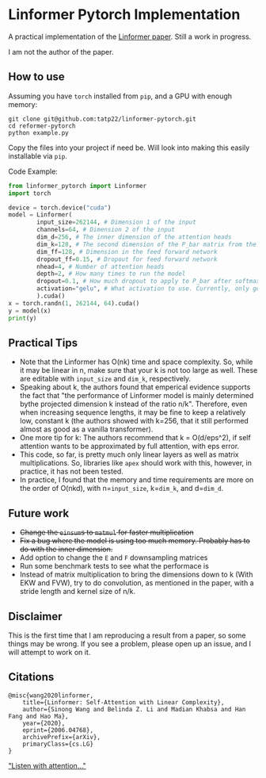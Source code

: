 # Linformer Pytorch Implementation
A practical implementation of the [Linformer paper](https://arxiv.org/pdf/2006.04768.pdf). Still a work in progress.

I am not the author of the paper.

## How to use
Assuming you have `torch` installed from `pip`, and a GPU with enough memory:

```
git clone git@github.com:tatp22/linformer-pytorch.git
cd reformer-pytorch
python example.py
```

Copy the files into your project if need be. Will look into making this easily installable via `pip`.

Code Example:

```python
from linformer_pytorch import Linformer
import torch

device = torch.device("cuda")
model = Linformer(
        input_size=262144, # Dimension 1 of the input
        channels=64, # Dimension 2 of the input
        dim_d=256, # The inner dimension of the attention heads
        dim_k=128, # The second dimension of the P_bar matrix from the paper
        dim_ff=128, # Dimension in the feed forward network
        dropout_ff=0.15, # Dropout for feed forward network
        nhead=4, # Number of attention heads
        depth=2, # How many times to run the model
        dropout=0.1, # How much dropout to apply to P_bar after softmax
        activation="gelu", # What activation to use. Currently, only gelu and relu supported, and only on ff network.
        ).cuda()
x = torch.randn(1, 262144, 64).cuda()
y = model(x)
print(y)
```

## Practical Tips
* Note that the Linformer has O(nk) time and space complexity. So, while it may be linear in n, make sure that your k is not too large as well. These are editable with `input_size` and `dim_k`, respectively.
* Speaking about k, the authors found that emperical evidence supports the fact that "the performance of Linformer model is mainly determined bythe projected dimension k instead of the ratio n/k". Therefore, even when increasing sequence lengths, it may be fine to keep a relatively low, constant k (the authors showed with k=256, that it still performed almost as good as a vanilla transformer).
* One more tip for k: The authors recommend that k = O(d/eps^2), if self attention wants to be approximated by full attention, with eps error.
* This code, so far, is pretty much only linear layers as well as matrix multiplications. So, libraries like `apex` should work with this, however, in practice, it has not been tested.
* In practice, I found that the memory and time requirements are more on the order of O(nkd), with n=`input_size`, k=`dim_k`, and d=`dim_d`.

## Future work
* ~~Change the `einsum`s to `matmul` for faster multiplication~~
* ~~Fix a bug where the model is using too much memory. Probably has to do with the inner dimension.~~
* Add option to change the `E` and `F` downsampling matrices
* Run some benchmark tests to see what the performace is
* Instead of matrix multiplication to bring the dimensions down to k (With EKW and FVW), try to do convolution, as mentioned in the paper, with a stride length and kernel size of n/k.

## Disclaimer
This is the first time that I am reproducing a result from a paper, so some things may be wrong. If you see a problem, please open up an issue, and I will attempt to work on it.

## Citations

```
@misc{wang2020linformer,
    title={Linformer: Self-Attention with Linear Complexity},
    author={Sinong Wang and Belinda Z. Li and Madian Khabsa and Han Fang and Hao Ma},
    year={2020},
    eprint={2006.04768},
    archivePrefix={arXiv},
    primaryClass={cs.LG}
}
```
["Listen with attention..."](https://www.youtube.com/watch?v=ZKirRqHtuBU)
